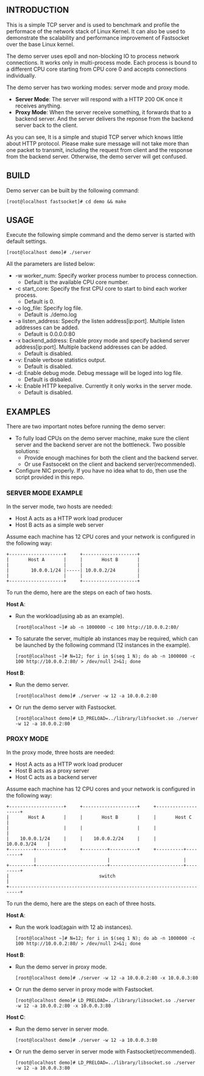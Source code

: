 ## INTRODUCTION ##

This is a simple TCP server and is used to benchmark and profile 
the performace of the network stack of Linux Kernel. It can also 
be used to demonstrate the scalability and performance improvement 
of Fastsocket over the base Linux kernel.

The demo server uses epoll and non-blocking IO to process network 
connections. It works only in multi-process mode. Each process is 
bound to a different CPU core starting from CPU core 0 and accepts 
connections individually. 

The demo server has two working modes: server mode and proxy mode. 
* **Server Mode**: The server will respond with a HTTP 200 OK once 
it receives anything.
* **Proxy Mode**: When the server receive something, it forwards 
that to a backend server. And the server delivers the reponse from 
the backend server back to the client.

As you can see, It is a simple and stupid TCP server which knows little
about HTTP protocol. Please make sure message will not take more 
than one packet to transmit, including the request from client and 
the response from the backend server. Otherwise, the demo server 
will get confused.

## BUILD ##

Demo server can be built by the following command:

`[root@localhost fastsocket]# cd demo && make`

## USAGE ##

Execute the following simple command and the demo server is started 
with default settings.

`[root@localhost demo]# ./server`

All the parameters are listed below:
- -w worker_num: Specify worker process number to process connection.
	- Default is the available CPU core number.
- -c start_core: Specify the first CPU core to start to bind each 
worker process.
	- Default is 0.
- -o log_file: Specify log file.
	- Default is ./demo.log
- -a listen_address: Specify the listen address[ip:port]. Multiple 
listen addresses can be added.
	- Default is 0.0.0.0:80
- -x backend_address: Enable proxy mode and specify backend server 
address[ip:port]. Multiple backend addresses can be added.
	- Default is disabled.
- -v: Enable verbose statistics output.
	- Default is disabled.
- -d: Enable debug mode. Debug message will be loged into log file.
	- Default is disbaled.
- -k: Enable HTTP keepalive. Currently it only works in the server 
mode.
	- Default is disabled.
 
## EXAMPLES ##

There are two important notes before running the demo server:

- To fully load CPUs on the demo server machine, make sure the client 
server and the backend server are not the bottleneck. Two possible 
solutions:
	- Provide enough machines for both the client and the backend server.
	- Or use Fastsocekt on the client and backend server(recommended).
- Configure NIC properly. If you have no idea what to do, then use the 
script provided in this repo.

### SERVER MODE EXAMPLE ###

In the server mode, two hosts are needed:

- Host A acts as a HTTP work load producer
- Host B acts as a simple web server

Assume each machine has 12 CPU cores and your network is configured in the following way:


	+--------------------+     +--------------------+
	|       Host A       |     |       Host B       |
	|                    |     |                    |
	|        10.0.0.1/24 |-----| 10.0.0.2/24        |
	|                    |     |                    |
	+--------------------+     +--------------------+


To run the demo, here are the steps on each of two hosts.

**Host A**:

- Run the workload(using ab as an example).

	`[root@localhost ~]# ab -n 1000000 -c 100 http://10.0.0.2:80/`

- To saturate the server, multiple ab instances may be required, which 
can be launched by the following command (12 instances in the example).

	`[root@localhost ~]# N=12; for i in $(seq 1 N); do ab -n 1000000 -c 100 http://10.0.0.2:80/ > /dev/null 2>&1; done`

**Host B**:

- Run the demo server.

	`[root@localhost demo]# ./server -w 12 -a 10.0.0.2:80`

- Or run the demo server with Fastsocket.

	`[root@localhost demo]# LD_PRELOAD=../library/libfsocket.so ./server -w 12 -a 10.0.0.2:80`

### PROXY MODE ###

In the proxy mode, three hosts are needed:

- Host A acts as a HTTP work load producer
- Host B acts as a proxy server
- Host C acts as a backend server

Assume each machine has 12 CPU cores and your network is configured in the following way:


	+--------------------+     +--------------------+     +--------------------+
	|       Host A       |     |       Host B       |     |       Host C       |
	|                    |     |                    |     |                    |
	|    10.0.0.1/24     |     |    10.0.0.2/24     |     |     10.0.0.3/24    |
	+---------+----------+     +---------+----------+     +----------+---------+
              |                          |                           |
	+---------+--------------------------+---------------------------+---------+
	|                                 switch                                   |
	+--------------------------------------------------------------------------+



To run the demo, here are the steps on each of three hosts.

**Host A**:

- Run the work load(again with 12 ab instances).

	`[root@localhost ~]# N=12; for i in $(seq 1 N); do ab -n 1000000 -c 100 http://10.0.0.2:80/ > /dev/null 2>&1; done`

**Host B**:

- Run the demo server in proxy mode.

	`[root@localhost demo]# ./server -w 12 -a 10.0.0.2:80 -x 10.0.0.3:80`

- Or run the demo server in proxy mode with Fastsocket.

	`[root@localhost demo]# LD_PRELOAD=../library/libsocket.so ./server -w 12 -a 10.0.0.2:80 -x 10.0.0.3:80`

**Host C**:

- Run the demo server in server mode.

	`[root@localhost demo]# ./server -w 12 -a 10.0.0.3:80`

- Or run the demo server in server mode with Fastsocket(recommended).

	`[root@localhost demo]# LD_PRELOAD=../library/libsocket.so ./server -w 12 -a 10.0.0.3:80`

